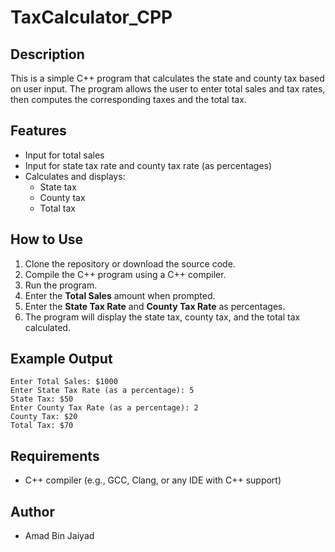 # TaxCalculator_CPP

## Description
This is a simple C++ program that calculates the state and county tax based on user input. The program allows the user to enter total sales and tax rates, then computes the corresponding taxes and the total tax.

## Features
- Input for total sales
- Input for state tax rate and county tax rate (as percentages)
- Calculates and displays:
  - State tax
  - County tax
  - Total tax

## How to Use
1. Clone the repository or download the source code.
2. Compile the C++ program using a C++ compiler.
3. Run the program.
4. Enter the **Total Sales** amount when prompted.
5. Enter the **State Tax Rate** and **County Tax Rate** as percentages.
6. The program will display the state tax, county tax, and the total tax calculated.

## Example Output
```
Enter Total Sales: $1000
Enter State Tax Rate (as a percentage): 5
State Tax: $50
Enter County Tax Rate (as a percentage): 2
County Tax: $20
Total Tax: $70
```

## Requirements
- C++ compiler (e.g., GCC, Clang, or any IDE with C++ support)

## Author
- Amad Bin Jaiyad
